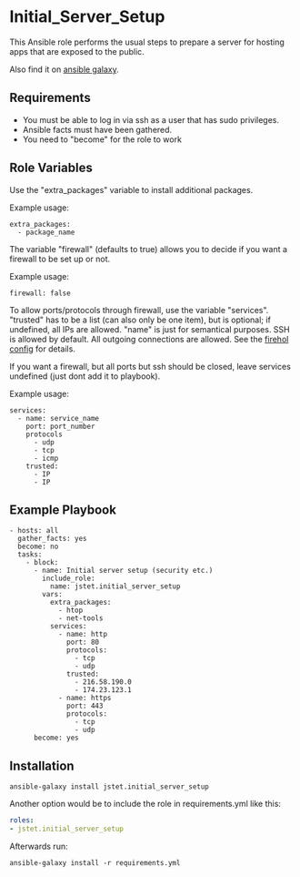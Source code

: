 Initial_Server_Setup
=========

This Ansible role performs the usual steps to prepare a server for hosting apps that are exposed to the public.

Also find it on [ansible galaxy](https://galaxy.ansible.com/jstet/initial_server_setup).


Requirements
----------------
- You must be able to log in via ssh as a user that has sudo privileges.
- Ansible facts must have been gathered.
- You need to "become" for the role to work

Role Variables
--------------
Use the "extra_packages" variable to install additional packages.

Example usage:
```
extra_packages:
  - package_name
```

The variable "firewall" (defaults to true) allows you to decide if you want a firewall to be set up or not.

Example usage:
```
firewall: false
```

To allow ports/protocols through firewall, use the variable "services". "trusted" has to be a list (can also only be one item), but is optional; if undefined, all IPs are allowed. "name" is just for semantical purposes. SSH is allowed by default. All outgoing connections are allowed. See the [firehol config](https://github.com/JStet/Initial_Server_Setup/blob/main/templates/firehol/firehol.j2) for details. 

If you want a firewall, but all ports but ssh should be closed, leave services undefined (just dont add it to playbook).

Example usage:
```
services:  
  - name: service_name
    port: port_number
    protocols
      - udp
      - tcp
      - icmp
    trusted:
      - IP
      - IP
```
Example Playbook
----------------
```
- hosts: all
  gather_facts: yes
  become: no
  tasks:
    - block:
      - name: Initial server setup (security etc.)
        include_role:
          name: jstet.initial_server_setup
        vars:
          extra_packages:
            - htop
            - net-tools
          services:
            - name: http
              port: 80
              protocols:
                - tcp
                - udp
              trusted:
                - 216.58.190.0
                - 174.23.123.1
            - name: https
              port: 443
              protocols:
                - tcp
                - udp
      become: yes
```
Installation
------------------
```
ansible-galaxy install jstet.initial_server_setup
```
Another option would be to include the role in requirements.yml like this:
```yaml
roles:
- jstet.initial_server_setup
```
Afterwards run:
```
ansible-galaxy install -r requirements.yml
```
